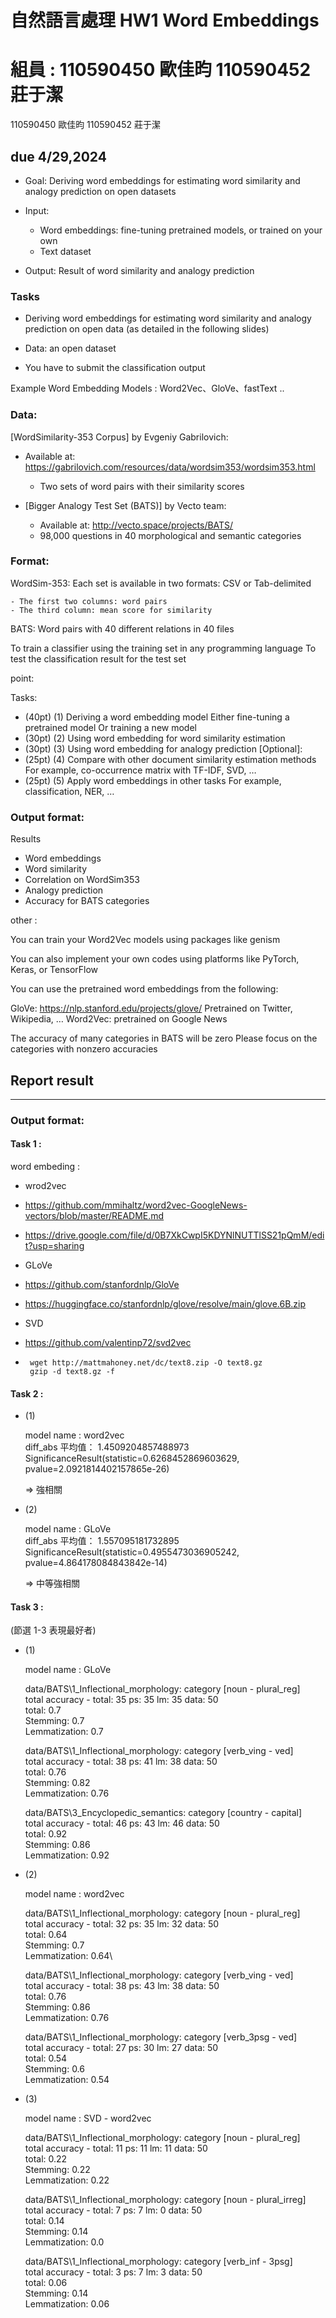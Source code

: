 # 自然語言處理 HW1 Word Embeddings

# 組員 : 110590450 歐佳昀 110590452 莊于潔

110590450 歐佳昀
110590452 莊于潔

## due 4/29,2024

- Goal: Deriving word embeddings for estimating word similarity and analogy prediction on open datasets

- Input:

  - Word embeddings: fine-tuning pretrained models, or trained on your own
  - Text dataset

- Output: Result of word similarity and analogy prediction

### Tasks

- Deriving word embeddings for estimating word similarity and analogy prediction on open data (as detailed in the following slides)

- Data: an open dataset

- You have to submit the classification output

Example Word Embedding Models : Word2Vec、GloVe、fastText ..

### Data:

[WordSimilarity-353 Corpus] by Evgeniy Gabrilovich:

- Available at: https://gabrilovich.com/resources/data/wordsim353/wordsim353.html

  - Two sets of word pairs with their similarity scores

- [Bigger Analogy Test Set (BATS)] by Vecto team:

  - Available at: http://vecto.space/projects/BATS/
  - 98,000 questions in 40 morphological and semantic categories

### Format:

WordSim-353: Each set is available in two formats: CSV or Tab-delimited

    - The first two columns: word pairs
    - The third column: mean score for similarity

BATS: Word pairs with 40 different relations in 40 files

To train a classifier using the training set in any programming language
To test the classification result for the test set

point:

Tasks:

- (40pt) (1) Deriving a word embedding model
  Either fine-tuning a pretrained model
  Or training a new model
- (30pt) (2) Using word embedding for word similarity estimation
- (30pt) (3) Using word embedding for analogy prediction
  [Optional]:
- (25pt) (4) Compare with other document similarity estimation methods
  For example, co-occurrence matrix with TF-IDF, SVD, …
- (25pt) (5) Apply word embeddings in other tasks
  For example, classification, NER, …

### Output format:

Results

- Word embeddings
- Word similarity
- Correlation on WordSim353
- Analogy prediction
- Accuracy for BATS categories

other :

You can train your Word2Vec models using packages like genism

You can also implement your own codes using platforms like PyTorch, Keras, or TensorFlow

You can use the pretrained word embeddings from the following:

GloVe: https://nlp.stanford.edu/projects/glove/
Pretrained on Twitter, Wikipedia, …
Word2Vec: pretrained on Google News

The accuracy of many categories in BATS will be zero
Please focus on the categories with nonzero accuracies

## Report result

---

### Output format:

#### Task 1 :

word embeding :

- wrod2vec
- https://github.com/mmihaltz/word2vec-GoogleNews-vectors/blob/master/README.md
- https://drive.google.com/file/d/0B7XkCwpI5KDYNlNUTTlSS21pQmM/edit?usp=sharing

- GLoVe
- https://github.com/stanfordnlp/GloVe
- https://huggingface.co/stanfordnlp/glove/resolve/main/glove.6B.zip

- SVD
- https://github.com/valentinp72/svd2vec
- ```
   wget http://mattmahoney.net/dc/text8.zip -O text8.gz
   gzip -d text8.gz -f
  ```

#### Task 2 :

- (1)

  model name : word2vec\
  diff_abs 平均值： 1.4509204857488973\
  SignificanceResult(statistic=0.6268452869603629, pvalue=2.0921814402157865e-26)

  => 強相關

- (2)

  model name : GLoVe\
  diff_abs 平均值： 1.557095181732895\
  SignificanceResult(statistic=0.4955473036905242, pvalue=4.864178084843842e-14)

  => 中等強相關

#### Task 3 :

(節選 1-3 表現最好者)

- (1)

  model name : GLoVe

  data/BATS\1_Inflectional_morphology: category [noun - plural_reg]\
  total accuracy - total: 35 ps: 35 lm: 35 data: 50\
  total: 0.7\
  Stemming: 0.7\
  Lemmatization: 0.7

  data/BATS\1_Inflectional_morphology: category [verb_ving - ved]\
  total accuracy - total: 38 ps: 41 lm: 38 data: 50\
  total: 0.76\
  Stemming: 0.82\
  Lemmatization: 0.76

  data/BATS\3_Encyclopedic_semantics: category [country - capital]\
  total accuracy - total: 46 ps: 43 lm: 46 data: 50\
  total: 0.92\
  Stemming: 0.86\
  Lemmatization: 0.92

- (2)

  model name : word2vec

  data/BATS\1_Inflectional_morphology: category [noun - plural_reg]\
  total accuracy - total: 32 ps: 35 lm: 32 data: 50\
  total: 0.64\
  Stemming: 0.7\
  Lemmatization: 0.64\

  data/BATS\1_Inflectional_morphology: category [verb_ving - ved]\
  total accuracy - total: 38 ps: 43 lm: 38 data: 50\
  total: 0.76\
  Stemming: 0.86\
  Lemmatization: 0.76

  data/BATS\1_Inflectional_morphology: category [verb_3psg - ved]\
  total accuracy - total: 27 ps: 30 lm: 27 data: 50\
  total: 0.54\
  Stemming: 0.6\
  Lemmatization: 0.54

- (3)

  model name : SVD - word2vec

  data/BATS\1_Inflectional_morphology: category [noun - plural_reg]\
  total accuracy - total: 11 ps: 11 lm: 11 data: 50\
  total: 0.22\
  Stemming: 0.22\
  Lemmatization: 0.22

  data/BATS\1_Inflectional_morphology: category [noun - plural_irreg]\
  total accuracy - total: 7 ps: 7 lm: 0 data: 50\
  total: 0.14\
  Stemming: 0.14\
  Lemmatization: 0.0

  data/BATS\1_Inflectional_morphology: category [verb_inf - 3psg]\
  total accuracy - total: 3 ps: 7 lm: 3 data: 50\
  total: 0.06\
  Stemming: 0.14\
  Lemmatization: 0.06
